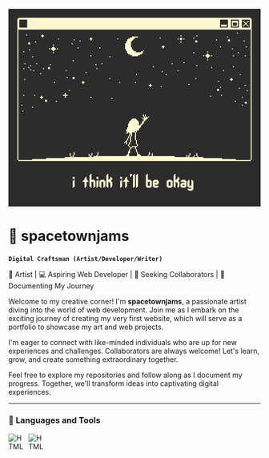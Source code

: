 ![](https://github.com/spacetownjams/spacetownjams/blob/main/github-banner1.gif)
# 🌌 spacetownjams

**`Digital Craftsman (Artist/Developer/Writer)`**

🎨 Artist | 💻 Aspiring Web Developer | 🌟 Seeking Collaborators | 📸 Documenting My Journey

Welcome to my creative corner! I'm **spacetownjams**, a passionate artist diving into the world of web development. Join me as I embark on the exciting journey of creating my very first website, which will serve as a portfolio to showcase my art and web projects.

I'm eager to connect with like-minded individuals who are up for new experiences and challenges. Collaborators are always welcome! Let's learn, grow, and create something extraordinary together.

Feel free to explore my repositories and follow along as I document my progress. Together, we'll transform ideas into captivating digital experiences.

---

### 🧰 Languages and Tools

<img align="left" alt="HTML" width="30px" style="padding-right:10px;" src="https://cdn.jsdelivr.net/gh/devicons/devicon/icons/html5/html5-plain-wordmark.svg" />
<img align="left" alt="HTML" width="30px" style="padding-right:10px;" src="https://cdn.jsdelivr.net/gh/devicons/devicon/icons/css3/css3-plain-wordmark.svg" />          
<br />

# 

